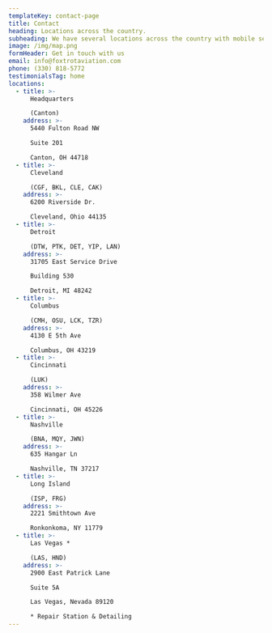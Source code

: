 ```yaml
---
templateKey: contact-page
title: Contact
heading: Locations across the country.
subheading: We have several locations across the country with mobile services available on request.
image: /img/map.png
formHeader: Get in touch with us
email: info@foxtrotaviation.com
phone: (330) 818-5772
testimonialsTag: home
locations:
  - title: >-
      Headquarters

      (Canton)
    address: >-
      5440 Fulton Road NW

      Suite 201

      Canton, OH 44718
  - title: >-
      Cleveland

      (CGF, BKL, CLE, CAK)
    address: >-
      6200 Riverside Dr.

      Cleveland, Ohio 44135
  - title: >-
      Detroit

      (DTW, PTK, DET, YIP, LAN)
    address: >-
      31705 East Service Drive

      Building 530

      Detroit, MI 48242
  - title: >-
      Columbus

      (CMH, OSU, LCK, TZR)
    address: >-
      4130 E 5th Ave

      Columbus, OH 43219
  - title: >-
      Cincinnati

      (LUK)
    address: >-
      358 Wilmer Ave

      Cincinnati, OH 45226
  - title: >-
      Nashville

      (BNA, MQY, JWN)
    address: >-
      635 Hangar Ln

      Nashville, TN 37217
  - title: >-
      Long Island

      (ISP, FRG)
    address: >-
      2221 Smithtown Ave

      Ronkonkoma, NY 11779
  - title: >-
      Las Vegas *

      (LAS, HND)
    address: >-
      2900 East Patrick Lane

      Suite 5A

      Las Vegas, Nevada 89120

      * Repair Station & Detailing
---
```

